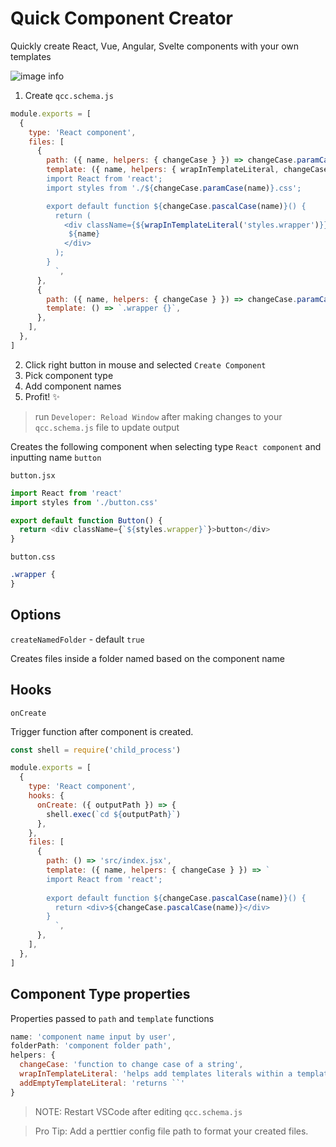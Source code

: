 # Quick Component Creator

Quickly create React, Vue, Angular, Svelte components with your own templates

![image info](https://github.com/jeremytenjo/quick-component-creator/blob/master/assets/videos/demo.gif?raw=true)

1. Create `qcc.schema.js`

```js
module.exports = [
  {
    type: 'React component',
    files: [
      {
        path: ({ name, helpers: { changeCase } }) => changeCase.paramCase(name) + '.jsx',
        template: ({ name, helpers: { wrapInTemplateLiteral, changeCase } }) => `
        import React from 'react';
        import styles from './${changeCase.paramCase(name)}.css';

        export default function ${changeCase.pascalCase(name)}() {
          return (
            <div className={${wrapInTemplateLiteral('styles.wrapper')}}>
             ${name}
            </div>
          );
        }
          `,
      },
      {
        path: ({ name, helpers: { changeCase } }) => changeCase.paramCase(name) + '.css',
        template: () => `.wrapper {}`,
      },
    ],
  },
]
```

2. Click right button in mouse and selected `Create Component`
3. Pick component type
4. Add component names
5. Profit! ✨

> run `Developer: Reload Window` after making changes to your `qcc.schema.js` file to update output

Creates the following component when selecting type `React component` and inputting name `button`

`button.jsx`

```js
import React from 'react'
import styles from './button.css'

export default function Button() {
  return <div className={`${styles.wrapper}`}>button</div>
}
```

`button.css`

```css
.wrapper {
}
```

## Options

`createNamedFolder` - default `true`

Creates files inside a folder named based on the component name

## Hooks

`onCreate`

Trigger function after component is created.

```js
const shell = require('child_process')

module.exports = [
  {
    type: 'React component',
    hooks: {
      onCreate: ({ outputPath }) => {
        shell.exec(`cd ${outputPath}`)
      },
    },
    files: [
      {
        path: () => 'src/index.jsx',
        template: ({ name, helpers: { changeCase } }) => `
        import React from 'react';
        
        export default function ${changeCase.pascalCase(name)}() {
          return <div>${changeCase.pascalCase(name)}</div>
        }
          `,
      },
    ],
  },
]
```

## Component Type properties

Properties passed to `path` and `template` functions

```js
name: 'component name input by user',
folderPath: 'component folder path',
helpers: {
  changeCase: 'function to change case of a string',
  wrapInTemplateLiteral: 'helps add templates literals within a template literal'
  addEmptyTemplateLiteral: 'returns ``'
}
```

> NOTE: Restart VSCode after editing `qcc.schema.js`

> Pro Tip: Add a perttier config file path to format your created files.

